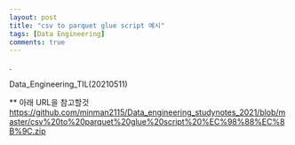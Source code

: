 ```yaml
---
layout: post
title: "csv to parquet glue script 예시"
tags: [Data Engineering]
comments: true
---
```


.

Data_Engineering_TIL(20210511)

** 아래 URL을 참고할것
https://github.com/minman2115/Data_engineering_studynotes_2021/blob/master/csv%20to%20parquet%20glue%20script%20%EC%98%88%EC%8B%9C.zip